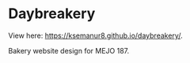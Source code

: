 # Daybreakery
View here: https://ksemanur8.github.io/daybreakery/. 

Bakery website design for MEJO 187.
